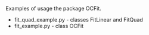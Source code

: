 Examples of usage the package OCFit.

* fit_quad_example.py - classes FitLinear and FitQuad
* fit_example.py - class OCFit
